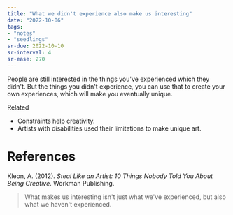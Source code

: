 ```yaml
---
title: "What we didn't experience also make us interesting"
date: "2022-10-06"
tags:
- "notes"
- "seedlings"
sr-due: 2022-10-10
sr-interval: 4
sr-ease: 270
---
```


People are still interested in the things you've experienced which they didn't. But the things you didn't experience, you can use that to create your own experiences, which will make you eventually unique.

Related
- Constraints help creativity.
- Artists with disabilities used their limitations to make unique art.

# References

Kleon, A. (2012). _Steal Like an Artist: 10 Things Nobody Told You About Being Creative_. Workman Publishing.
>What makes us interesting isn't just what we've experienced, but also what we haven't experienced.